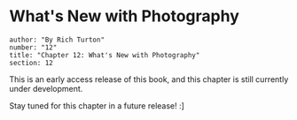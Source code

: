 # What's New with Photography
```metadata
author: "By Rich Turton"
number: "12"
title: "Chapter 12: What's New with Photography"
section: 12
```

This is an early access release of this book, and this chapter is still currently under development.

Stay tuned for this chapter in a future release! :]